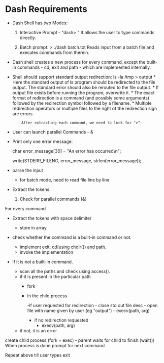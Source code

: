 # Dash Requirements

* Dash Shell has two Modes:
	1. Interactive
		Prompt - "dash> "
		It allows the user to type commands directly.


	2. Batch
		prompt: > ./dash batch.txt
		Reads input from a batch file and executes commands from therein.
		
* Dash shell creates a new process for every command, except the built-in commands - cd, exit and path - which are implemented internally.

* Shell should support standard output redirection:
	ls -la /tmp > output
		* Here the standard output of ls program should be redirected to the file output. The standard error should also be rerouted to the file 		output.
		* If output file exists before running the program, overwrite it.
		* The exact format of redirection is a command (and possibly some arguments) followed by the redirection symbol followed by a filename. 		* Multiple redirection operators or multiple files to the right of the redirection sign are errors.
		
		- After extracting each command, we need to look for ">"

* User can launch parallel Commands - &	

* Print only one error message:
	
	char error_message[30] = "An error has occurred\n";
	
	write(STDERR_FILENO, error_message, strlen(error_message));


- parse the input
	- for batch mode, need to read file line by line

- Extract the tokens
	1. Check for parallel commands (&)
	

For every command	
- Extract the tokens with space delimiter
	- store in array
- check whether the command is a built-in command or not.
	- implement exit, cd(using chdir()) and path.
	- invoke the implementation

- if it is not a built-in command, 	
	- scan all the paths and check using access().
	- if it is present in the particular path
		- fork
		- In the child process
			
			-If user requested for redirection
				- close std out file desc
				- open file with name given by user (eg "output")
				- execv(path, arg)
			- if no redirection requested
				- execv(path, arg)
	- if not, it is an error

create child process (fork + exec)
    - parent waits for child to finish (wait())
When process is done prompt for next command

Repeat above till user types exit




